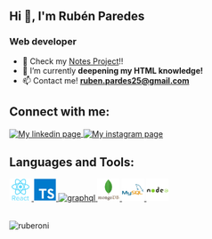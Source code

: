 ## Hi 👋, I'm Rubén Paredes
### Web developer

- 🔭 Check my [Notes Project](https://github.com/Ruberoni/notes-project)!!
- 🌱 I’m currently **deepening my HTML knowledge!**
- 📫 Contact me! **ruben.pardes25@gmail.com**

## Connect with me:

<a href="https://linkedin.com/in/ruberoni" target="blank">
  <img align="center" src="https://raw.githubusercontent.com/rahuldkjain/github-profile-readme-generator/master/src/images/icons/Social/linked-in-alt.svg" alt="My linkedin page" height="30" width="40" />
</a>
<a href="https://instagram.com/rubenpar" target="blank">
  <img align="center" src="https://raw.githubusercontent.com/rahuldkjain/github-profile-readme-generator/master/src/images/icons/Social/instagram.svg" alt="My instagram page" height="30" width="40" />
</a>

## Languages and Tools:
<a href="https://reactjs.org/" target="_blank">
  <img src="https://raw.githubusercontent.com/devicons/devicon/master/icons/react/react-original-wordmark.svg" alt="react" width="40" height="40"/>
</a>
<a href="https://www.typescriptlang.org/" target="_blank">
  <img src="https://raw.githubusercontent.com/devicons/devicon/master/icons/typescript/typescript-original.svg" alt="typescript" width="40" height="40"/>
</a>
<a href="https://graphql.org" target="_blank">
  <img src="https://www.vectorlogo.zone/logos/graphql/graphql-icon.svg" alt="graphql" width="40" height="40"/>
</a>
<a href="https://www.mongodb.com/" target="_blank">
  <img src="https://raw.githubusercontent.com/devicons/devicon/master/icons/mongodb/mongodb-original-wordmark.svg" alt="mongodb" width="40" height="40"/>
</a>
<a href="https://www.mysql.com/" target="_blank">
  <img src="https://raw.githubusercontent.com/devicons/devicon/master/icons/mysql/mysql-original-wordmark.svg" alt="mysql" width="40" height="40"/>
</a>
<a href="https://nodejs.org" target="_blank">
  <img src="https://raw.githubusercontent.com/devicons/devicon/master/icons/nodejs/nodejs-original-wordmark.svg" alt="nodejs" width="40" height="40"/>
</a>
<br>
<p><br><img align="center" src="https://github-readme-stats.vercel.app/api/top-langs?username=ruberoni&show_icons=true&locale=en&layout=compact" alt="ruberoni" /></p>
